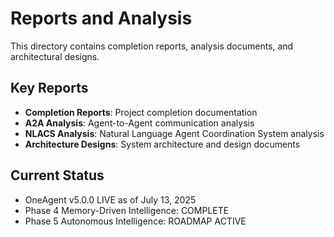 # Reports and Analysis

This directory contains completion reports, analysis documents, and architectural designs.

## Key Reports
- **Completion Reports**: Project completion documentation
- **A2A Analysis**: Agent-to-Agent communication analysis
- **NLACS Analysis**: Natural Language Agent Coordination System analysis
- **Architecture Designs**: System architecture and design documents

## Current Status
- OneAgent v5.0.0 LIVE as of July 13, 2025
- Phase 4 Memory-Driven Intelligence: COMPLETE
- Phase 5 Autonomous Intelligence: ROADMAP ACTIVE
